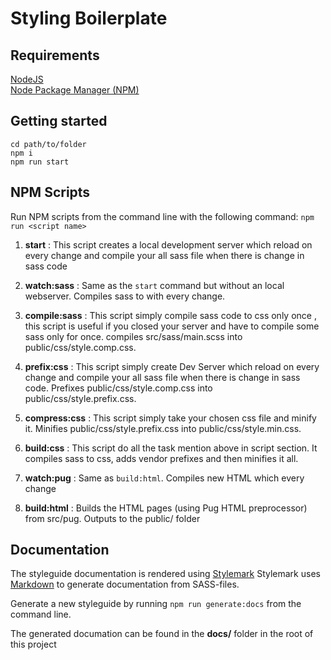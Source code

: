
# Styling Boilerplate

## Requirements
[NodeJS](https://nodejs.org)  
[Node Package Manager (NPM)](https://www.npmjs.com/)

## Getting started

```
cd path/to/folder
npm i 
npm run start
```

## NPM Scripts
Run NPM scripts from the command line with the following command: `npm run <script name>`

1. **start** : This script creates a local development server which reload on every change and compile your all sass file when there is change in sass code

2. **watch:sass** : Same as the `start` command but without an local webserver. Compiles sass to with every change.

3. **compile:sass** : This script simply compile sass code to css only once , this script is useful if you closed your server and have to compile some sass only for once. compiles src/sass/main.scss into public/css/style.comp.css.

4. **prefix:css** : This script simply create Dev Server which reload on every change and compile your all sass file when there is change in sass code. Prefixes public/css/style.comp.css into public/css/style.prefix.css.

5. **compress:css** : This script simply take your chosen css file and minify it. Minifies public/css/style.prefix.css into public/css/style.min.css.

6. **build:css** : This script do all the task mention above in script section. It compiles sass to css, adds vendor prefixes and then minifies it all.

7. **watch:pug** : Same as `build:html`. Compiles new HTML which every change

8. **build:html** : Builds the HTML pages (using Pug HTML preprocessor) from src/pug. Outputs to the public/ folder

## Documentation

The styleguide documentation is rendered using [Stylemark](https://github.com/mpetrovich/stylemark)
Stylemark uses [Markdown](https://github.com/mpetrovich/stylemark/blob/main/README-SPEC.md) to generate documentation from SASS-files.

Generate a new styleguide by running `npm run generate:docs` from the command line.

The generated documation can be found in the **docs/** folder in the root of this project